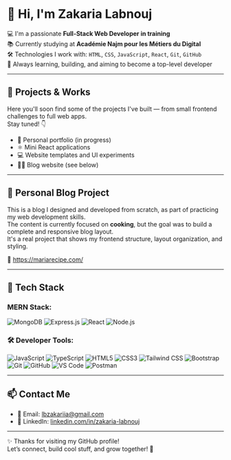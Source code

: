 # 👋 Hi, I'm Zakaria Labnouj

💻 I'm a passionate **Full-Stack Web Developer in training**  
📚 Currently studying at **Académie Najm pour les Métiers du Digital**  
🛠️ Technologies I work with: `HTML`, `CSS`, `JavaScript`, `React`, `Git`, `GitHub`  
🚀 Always learning, building, and aiming to become a top-level developer

---

## 🚧 Projects & Works

Here you'll soon find some of the projects I've built — from small frontend challenges to full web apps.  
Stay tuned! 👇

- 🔨 Personal portfolio (in progress)  
- ⚛️ Mini React applications  
- 💻 Website templates and UI experiments  
- 🧑‍🍳 Blog website (see below)

---

## 🍳 Personal Blog Project

This is a blog I designed and developed from scratch, as part of practicing my web development skills.  
The content is currently focused on **cooking**, but the goal was to build a complete and responsive blog layout.  
It's a real project that shows my frontend structure, layout organization, and styling.

🔗 https://mariarecipe.com/

---

## 🚀 Tech Stack

### MERN Stack:
![MongoDB](https://img.shields.io/badge/MongoDB-4EA94B?style=for-the-badge&logo=mongodb&logoColor=white)
![Express.js](https://img.shields.io/badge/Express.js-000000?style=for-the-badge&logo=express&logoColor=white)
![React](https://img.shields.io/badge/React-20232A?style=for-the-badge&logo=react&logoColor=61DAFB)
![Node.js](https://img.shields.io/badge/Node.js-339933?style=for-the-badge&logo=nodedotjs&logoColor=white)

### 🛠️ Developer Tools:
![JavaScript](https://img.shields.io/badge/JavaScript-F7DF1E?style=for-the-badge&logo=javascript&logoColor=black)
![TypeScript](https://img.shields.io/badge/TypeScript-007ACC?style=for-the-badge&logo=typescript&logoColor=white)
![HTML5](https://img.shields.io/badge/HTML5-E34F26?style=for-the-badge&logo=html5&logoColor=white)
![CSS3](https://img.shields.io/badge/CSS3-1572B6?style=for-the-badge&logo=css3&logoColor=white)
![Tailwind CSS](https://img.shields.io/badge/TailwindCSS-06B6D4?style=for-the-badge&logo=tailwindcss&logoColor=white)
![Bootstrap](https://img.shields.io/badge/Bootstrap-563D7C?style=for-the-badge&logo=bootstrap&logoColor=white)
![Git](https://img.shields.io/badge/Git-F05032?style=for-the-badge&logo=git&logoColor=white)
![GitHub](https://img.shields.io/badge/GitHub-181717?style=for-the-badge&logo=github&logoColor=white)
![VS Code](https://img.shields.io/badge/VS%20Code-007ACC?style=for-the-badge&logo=visualstudiocode&logoColor=white)
![Postman](https://img.shields.io/badge/Postman-FF6C37?style=for-the-badge&logo=postman&logoColor=white)


---

## 📫 Contact Me

- 📧 Email: lbzakariia@gmail.com  
- 💼 LinkedIn: [linkedin.com/in/zakaria-labnouj](https://linkedin.com/in/zakaria-labnouj)

---

✨ Thanks for visiting my GitHub profile!  
Let’s connect, build cool stuff, and grow together! 🚀
